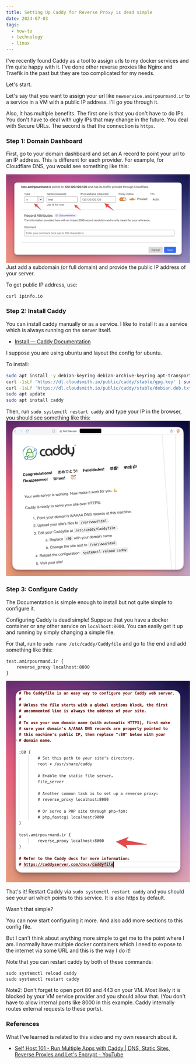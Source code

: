 ```yaml
---
title: Setting Up Caddy for Reverse Proxy is dead simple
date: 2024-07-03
tags:
  - how-to
  - technology
  - linux
---
```

I've recently found Caddy as a tool to assign urls to my docker services and I'm quite happy with it. I've done other reverse proxies like Nginx and Traefik in the past but they are too complicated for my needs. 

Let's start. 

Let's say that you want to assign your url like `newservice.amirpourmand.ir` to a service in a VM with a public IP address. I'll go you through it. 

Also, It has multiple benefits. The first one is that you don't have to do IPs. You don't have to deal with ugly IPs that may change in the future. You deal with Secure URLs. The second is that the connection is `https`. 

### Step 1: Domain Dashboard
First, go to your domain dashboard and set an A record to point your url to an IP address. This is different for each provider. For example, for Cloudflare DNS, you would see something like this:

![](Domain_dashboard.webp)
Just add a subdomain (or full domain) and provide the public IP address of your server. 

To get public IP address, use:
```
curl ipinfo.io
```
### Step 2: Install  Caddy
You can install caddy manually or as a service. I like to install it as a service which is always running on the server itself. 

- [Install — Caddy Documentation](https://caddyserver.com/docs/install)

I suppose you are using ubuntu and layout the config for ubuntu. 

To install:
```bash
sudo apt install -y debian-keyring debian-archive-keyring apt-transport-https curl 
curl -1sLf 'https://dl.cloudsmith.io/public/caddy/stable/gpg.key' | sudo gpg --dearmor -o /usr/share/keyrings/caddy-stable-archive-keyring.gpg 
curl -1sLf 'https://dl.cloudsmith.io/public/caddy/stable/debian.deb.txt' | sudo tee /etc/apt/sources.list.d/caddy-stable.list 
sudo apt update 
sudo apt install caddy
```

Then, run `sudo systemctl restart caddy` and type your IP in the browser, you should see something like this:
![](Caddy_url.webp)
### Step 3: Configure Caddy
The Documentation is simple enough to install but not quite simple to configure it. 

Configuring Caddy is dead simple! Suppose that you have a docker container or any other service on `localhost:8000`. You can easily get it up and running by simply changing a simple file.

For that, run to `sudo nano /etc/caddy/Caddyfile` and go to the end and add something like this:

```
test.amirpourmand.ir {
	reverse_proxy localhost:8000
}
```

![](Caddyfile.webp)

That's it! Restart Caddy via `sudo systemctl restart caddy` and you should see your url which points to this service. It is also https by default. 

Wasn't that simple? 

You can now start configuring it more. And also add more sections to this config file. 

But I can't think about anything more simple to get me to the point where I am. I normally have multiple docker containers which I need to expose to the internet via some URL and this is the way I do it! 

Note that you can restart caddy by both of these commands:
```
sudo systemctl reload caddy
sudo systemctl restart caddy
```

Note2: Don't forget to open port 80 and 443 on your VM. Most likely it is blocked by your VM service provider and you should allow that. (You don't have to allow internal ports like 8000 in this example. Caddy internally routes external requests to these ports).

### References
What I've learned is related to this video and my own research about it. 
- [Self Host 101 - Run Multiple Apps with Caddy | DNS, Static Sites, Reverse Proxies and Let's Encrypt - YouTube](https://www.youtube.com/watch?v=mLznVlBAtcg)